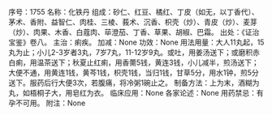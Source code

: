 序号：1755
名称：化铁丹
组成：砂仁、红豆、橘红、丁皮（如无，以丁香代）、茅术、香附、益智仁、肉桂、三棱、莪术、沉香、枳壳（炒）、青皮（炒）、麦芽（炒）、肉果、木香、白蔻肉、荜澄茄、丁香、草果、胡椒、巴霜。
出处：《证治宝鉴》卷八。
主治：痢疾。
加减：None
功效：None
用法用量：大人11丸起，15丸为止；小儿2-3岁者3丸，7岁7丸，11-12岁9丸。或吐，用姜汤送下；或磨积赤白痢，用温茶送下；秋夏止红痢，用香薷5钱，黄连3钱，小儿减半，煎汤送下；大便不通，用黄连1钱，黄芩1钱，枳壳1钱，当归1钱，甘草5分，用水1钟，煎5分送下。服药后行大便3次，若腹痛，将冷粥1碗止之。
制备方法：上为末，酒糊为丸，如梧桐子大，用皂红为衣。
临床应用：None
各家论述：None
用药禁忌：有孕不可用。
附注：None
